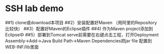 # SSH lab demo 

##1) clone或download本项目
##2）安装配置好Maven （用阿里的Repository比较快）
##3）配置好Maven的Eclipse插件
##4) 作为Maven project添加到Eclipse中
##5）部署到Tomcat serve前需要在右键点击工程，打开Deployment Assembly->Add->Java Build Path->Maven Dependencies把jar file 配置到WEB-INF/lib里面


